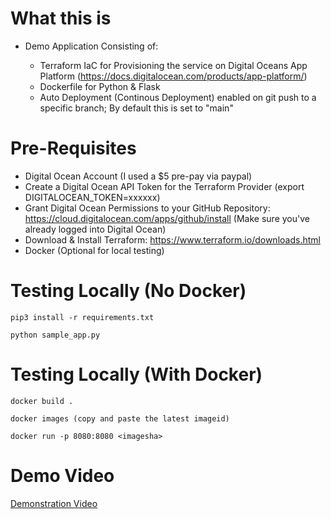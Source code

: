 # What this is

* Demo Application Consisting of:

  - Terraform IaC for Provisioning the service on Digital Oceans App Platform (https://docs.digitalocean.com/products/app-platform/)
  - Dockerfile for Python & Flask
  - Auto Deployment (Continous Deployment) enabled on git push to a specific branch; By default this is set to "main"

# Pre-Requisites

* Digital Ocean Account (I used a $5 pre-pay via paypal)
* Create a Digital Ocean API Token for the Terraform Provider (export DIGITALOCEAN_TOKEN=xxxxxx)
* Grant Digital Ocean Permissions to your GitHub Repository: https://cloud.digitalocean.com/apps/github/install (Make sure you've already logged into Digital Ocean)
* Download & Install Terraform: https://www.terraform.io/downloads.html
* Docker (Optional for local testing)


# Testing Locally (No Docker)

 ```pip3 install -r requirements.txt```
 
 ```python sample_app.py```


# Testing Locally (With Docker)

``` docker build . ```

``` docker images (copy and paste the latest imageid) ```

``` docker run -p 8080:8080 <imagesha> ```

# Demo Video
[Demonstration Video](https://mgarber-ops-do-tutorial.s3.amazonaws.com/do-app-tutorial.mp4)
